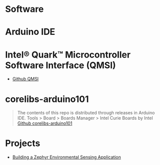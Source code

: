 # Software

# Arduino IDE

# Intel® Quark™ Microcontroller Software Interface (QMSI)

- [Github QMSI](https://github.com/01org/qmsi)

# corelibs-arduino101

> The contents of this repo is distributed through releases in Arduino IDE. Tools > Board > Boards Manager > Intel Curie Boards by Intel [Github corelibs-arduino101](https://github.com/01org/corelibs-arduino101)

# Projects

- [Building a Zephyr Environmental Sensing Application](https://opensource.intel.com/blogs/vlad-dogaru/2016/building-zephyr-environmental-sensing-application)

